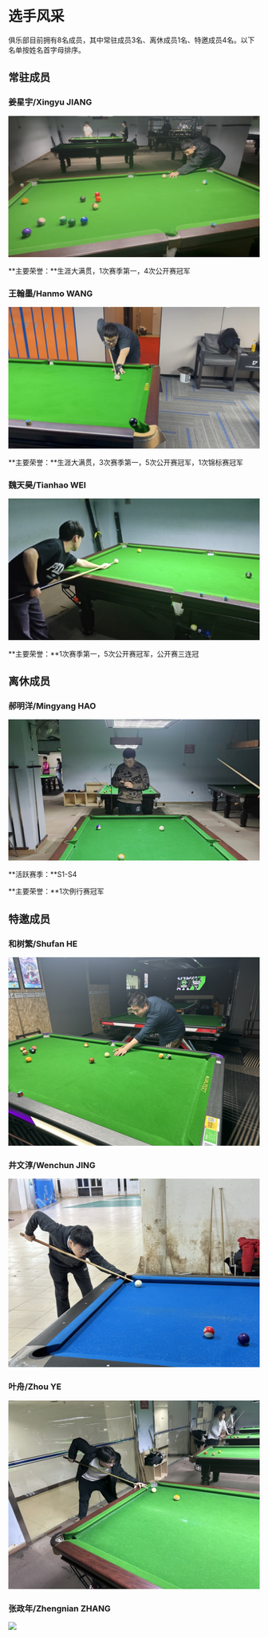 # 选手风采

俱乐部目前拥有8名成员，其中常驻成员3名、离休成员1名、特邀成员4名。以下名单按姓名首字母排序。

## 常驻成员

### 姜星宇/Xingyu JIANG

![](./img/jiangxingyu.jpg)

**主要荣誉：**生涯大满贯，1次赛季第一，4次公开赛冠军

### 王翰墨/Hanmo WANG

![](./img/wanghanmo.jpg)

**主要荣誉：**生涯大满贯，3次赛季第一，5次公开赛冠军，1次锦标赛冠军

### 魏天昊/Tianhao WEI

![](./img/weitianhao.jpg)

**主要荣誉：**1次赛季第一，5次公开赛冠军，公开赛三连冠

## 离休成员

### 郝明洋/Mingyang HAO

![](./img/haomingyang.jpg)

**活跃赛季：**S1-S4

**主要荣誉：**1次例行赛冠军

## 特邀成员

### 和树繁/Shufan HE

![](./img/heshufan.jpg)

### 井文淳/Wenchun JING

![](./img/jingwenchun.jpg)

### 叶舟/Zhou YE

![](./img/yezhou.jpg)

### 张政年/Zhengnian ZHANG

![](./img/zhangzhengnian.jpg)
